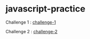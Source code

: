 # javascript-practice
Challenge 1 : [challenge-1](https://codesandbox.io/s/frontend-challenge-1-k4m2ph?file=/script.js)

Challenge 2 : [challenge-2](https://codesandbox.io/s/frontend-challenge-2-kk9uti?file=/app.js)
